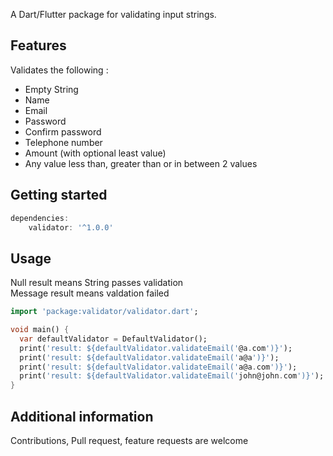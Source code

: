 <!-- 
This README describes the package. If you publish this package to pub.dev,
this README's contents appear on the landing page for your package.

For information about how to write a good package README, see the guide for
[writing package pages](https://dart.dev/guides/libraries/writing-package-pages). 

For general information about developing packages, see the Dart guide for
[creating packages](https://dart.dev/guides/libraries/create-library-packages)
and the Flutter guide for
[developing packages and plugins](https://flutter.dev/developing-packages). 
-->

A Dart/Flutter package for validating input strings.


## Features

 Validates the following :
- Empty String
- Name
- Email
- Password
- Confirm password
- Telephone number
- Amount (with optional least value)
- Any value less than, greater than or in between 2 values

## Getting started

```dart
dependencies: 
    validator: '^1.0.0'
```

## Usage

Null result means String passes validation \
Message result means valdation failed

```dart
import 'package:validator/validator.dart';

void main() {
  var defaultValidator = DefaultValidator();
  print('result: ${defaultValidator.validateEmail('@a.com')}');
  print('result: ${defaultValidator.validateEmail('a@a')}');
  print('result: ${defaultValidator.validateEmail('a@a.com')}');
  print('result: ${defaultValidator.validateEmail('john@john.com')}');
}

```

## Additional information

Contributions, Pull request, feature requests are welcome 